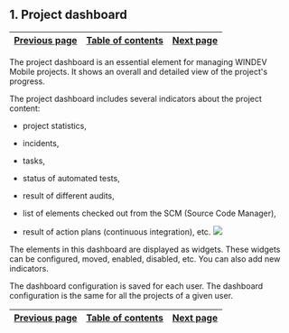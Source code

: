 
## 1. Project dashboard
			

| [Previous page](../Concepts_WM/1410086901.md) | [Table of contents](../Concepts_WM/1410086964.md) | [Next page](../Concepts_WM/1410086903.md) |
| --- | --- | --- |



<a name="NOTE1"></a>
<a name="NOTE1_1"></a>
The project dashboard is an essential element for managing WINDEV Mobile projects. It shows an overall and detailed view of the project's progress.

The project dashboard includes several indicators about the project content: 

- project statistics, 

- incidents, 

- tasks, 

- status of automated tests, 

- result of different audits, 

- list of elements checked out from the SCM (Source Code Manager), 

- result of action plans (continuous integration), etc.
![](https://doc.pcsoft.fr/en-US/images/image.awp?langid=3&name=P2_Tableau%20de%20bord.gif&type=thumb)





The elements in this dashboard are displayed as widgets. These widgets can be configured, moved, enabled, disabled, etc. You can also add new indicators. 

The dashboard configuration is saved for each user. The dashboard configuration is the same for all the projects of a given user. 

| [Previous page](../Concepts_WM/1410086901.md) | [Table of contents](../Concepts_WM/1410086964.md) | [Next page](../Concepts_WM/1410086903.md) |
| --- | --- | --- |




